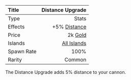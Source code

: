 |Title      | Distance Upgrade         
|:-|-:
|Type       | Stats                    
|Effects    |  +5% [Distance](gameplay/upgrades/distance.md)
|Price      | 2k [Gold](gold.md)               
|Islands    | [All Islands](gameplay/islands.md)  
|Spawn Rate | 100%                      
|Rarity     | Common                    
The Distance Upgrade adds 5% distance to your cannon. 


